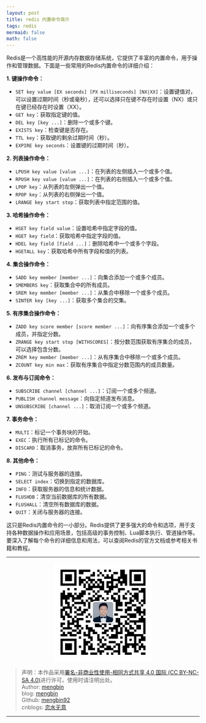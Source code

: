 ```yaml
---
layout: post
title: redis 内置命令简介
tags: redis
mermaid: false
math: false
---  
```


Redis是一个高性能的开源内存数据存储系统，它提供了丰富的内置命令，用于操作和管理数据。下面是一些常用的Redis内置命令的详细介绍：

**1. 键操作命令：**
   - `SET key value [EX seconds] [PX milliseconds] [NX|XX]`：设置键值对，可以设置过期时间（秒或毫秒），还可以选择只在键不存在时设置（NX）或只在键已经存在时设置（XX）。
   - `GET key`：获取指定键的值。
   - `DEL key [key ...]`：删除一个或多个键。
   - `EXISTS key`：检查键是否存在。
   - `TTL key`：获取键的剩余过期时间（秒）。
   - `EXPIRE key seconds`：设置键的过期时间（秒）。

**2. 列表操作命令：**
   - `LPUSH key value [value ...]`：在列表的左侧插入一个或多个值。
   - `RPUSH key value [value ...]`：在列表的右侧插入一个或多个值。
   - `LPOP key`：从列表的左侧弹出一个值。
   - `RPOP key`：从列表的右侧弹出一个值。
   - `LRANGE key start stop`：获取列表中指定范围的值。

**3. 哈希操作命令：**
   - `HSET key field value`：设置哈希中指定字段的值。
   - `HGET key field`：获取哈希中指定字段的值。
   - `HDEL key field [field ...]`：删除哈希中一个或多个字段。
   - `HGETALL key`：获取哈希中所有字段和值的列表。

**4. 集合操作命令：**
   - `SADD key member [member ...]`：向集合添加一个或多个成员。
   - `SMEMBERS key`：获取集合中的所有成员。
   - `SREM key member [member ...]`：从集合中移除一个或多个成员。
   - `SINTER key [key ...]`：获取多个集合的交集。

**5. 有序集合操作命令：**
   - `ZADD key score member [score member ...]`：向有序集合添加一个或多个成员，并指定分数。
   - `ZRANGE key start stop [WITHSCORES]`：按分数范围获取有序集合的成员，可以选择包含分数。
   - `ZREM key member [member ...]`：从有序集合中移除一个或多个成员。
   - `ZCOUNT key min max`：获取有序集合中指定分数范围内的成员数量。

**6. 发布与订阅命令：**
   - `SUBSCRIBE channel [channel ...]`：订阅一个或多个频道。
   - `PUBLISH channel message`：向指定频道发布消息。
   - `UNSUBSCRIBE [channel ...]`：取消订阅一个或多个频道。

**7. 事务命令：**
   - `MULTI`：标记一个事务块的开始。
   - `EXEC`：执行所有已标记的命令。
   - `DISCARD`：取消事务，放弃所有已标记的命令。

**8. 其他命令：**
   - `PING`：测试与服务器的连接。
   - `SELECT index`：切换到指定的数据库。
   - `INFO`：获取服务器的信息和统计数据。
   - `FLUSHDB`：清空当前数据库的所有数据。
   - `FLUSHALL`：清空所有数据库的数据。
   - `QUIT`：关闭与服务器的连接。

这只是Redis内置命令的一小部分。Redis提供了更多强大的命令和选项，用于支持各种数据操作和应用场景，包括高级的事务控制、Lua脚本执行、管道操作等。要深入了解每个命令的详细信息和用法，可以查阅Redis的官方文档或参考相关书籍和教程。  

---

<div align="center">
  <img src="../img/qrcode_wechat.jpg" alt="孟斯特">
</div>

> 声明：本作品采用[署名-非商业性使用-相同方式共享 4.0 国际 (CC BY-NC-SA 4.0)](https://creativecommons.org/licenses/by-nc-sa/4.0/deed.zh)进行许可，使用时请注明出处。  
> Author: [mengbin](mengbin1992@outlook.com)  
> blog: [mengbin](https://mengbin.top)  
> Github: [mengbin92](https://mengbin92.github.io/)  
> cnblogs: [恋水无意](https://www.cnblogs.com/lianshuiwuyi/)  

---
